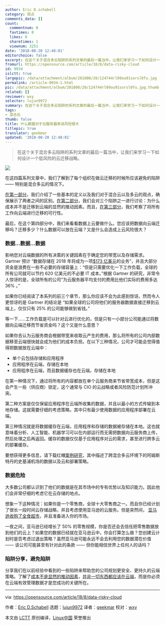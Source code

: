 ```yaml
---
author: Eric D.schabell
category: 观点
comments_data: []
count:
  commentnum: 0
  favtimes: 0
  likes: 0
  sharetimes: 1
  viewnum: 3251
date: '2018-08-20 12:48:01'
editorchoice: false
excerpt: 在这个关于混合多云陷阱的系列文章的最后一篇当中，让我们来学习一下如何设计一个低风险的云迁移战略。
fromurl: https://opensource.com/article/18/8/data-risky-cloud
id: 9934
islctt: true
largepic: /data/attachment/album/201808/20/124744rl09ou91sorsl0fu.jpg
permalink: /article-9934-1.html
pic: /data/attachment/album/201808/20/124744rl09ou91sorsl0fu.jpg.thumb.jpg
related: []
reviewer: wxy
selector: lujun9972
summary: 在这个关于混合多云陷阱的系列文章的最后一篇当中，让我们来学习一下如何设计一个低风险的云迁移战略。
tags:
- 混合云
thumb: false
title: 什么数据对于云服务器来说风险很大
titlepic: true
translator: geekmar
updated: '2018-08-20 12:48:01'
---
```



> 
> 在这个关于混合多云陷阱的系列文章的最后一篇当中，让我们来学习一下如何设计一个低风险的云迁移战略。
> 
> 
> 


![](/data/attachment/album/201808/20/124744rl09ou91sorsl0fu.jpg)


在这四篇系列文章中，我们了解到了每个组织在做云迁移的时候所应该避免的陷阱 —— 特别是混合多云的情况下。


[在第一部分](https://opensource.com/article/18/4/pitfalls-hybrid-multi-cloud)，我们介绍了一些基本的定义以及我们对于混合云以及多云的观点，确保展示了两者之间的区别。[在第二部分](https://opensource.com/article/18/6/reasons-move-to-cloud)，我们会对三个陷阱之一进行讨论：为什么成本并不是迁移到云端的显然的推动因素。而且，[在第三部分](https://opensource.com/article/18/7/why-you-cant-move-everything-cloud)，我们考察了将所有工作向云端进行迁移的可行性。


最后，在这个第四部分中，我们来看看数据上云要做什么。您应该把数据向云端迁移吗？迁移多少？什么数据可以放在云端？又是什么会造成上云风险很大？


### 数据…数据…数据


影响您对云端数据的所有决策的关键因素在于确定您的带宽以及存储需求。 Gartner 预计 “数据存储在 2018 年将成为一项[$173 亿美元](http://www.businessinsider.com/companies-waste-62-billion-on-the-cloud-by-paying-for-storage-they-dont-need-according-to-a-report-2017-11)的业务”，并且大部分资金是浪费在一些不必要的存储容量上：“但是只需要优化一下工作负载，全球的所有公司就可以节约 620 亿美元的不必要 IT 成本。”根据 Gartner 的研究，非常令人惊讶的是，全球所有的公司“为云服务器平均支付的费用比他们实际的费用多达 36% 。”


如果你已经阅读了本系列的前三个章节，那么你应该不会为此感到惊讶。然而令人更惊讶的是 Gartner 的结论是 “如果全球的公司将他们的服务器数据直接迁移到云端上，仅仅只有 25% 的公司能够做到省钱。”


等一下……工作负载是可以针对云进行优化的，但是只有一小部分公司能通过将数据向云端迁移而节省资金吗？这个又是什么意思？


如果你去认为云服务商会根据带宽来收取云产生的费用，那么将所有的公司内部数据移至云端很快就会成为他们的成本负担。在以下三种情况，公司才可能会觉得值得把数据放在云端中：


* 单个云包括存储和应用程序
* 应用程序在云端，存储在本地
* 应用程序在云端，而且数据缓存也在云端，存储在本地


在第一种情况下，通过将所有的内容都放在单个云服务商来节省带宽成本，但是这会产生一些（供应商）锁定，这个通常与 CIO 的云战略或者风险防范计划所冲突。


第二种方案是仅仅保留应用程序在云端所收集的数据，并且以最小的方式传输到本地存储。这就需要仔细的考虑策略，其中只有最少使用数据的应用程序部署在云端。


第三种情况就是将数据缓存在云端，应用程序和存储的数据被存储在本地。这也就意味着分析、人工智能、机器学习可以在内部运行而无需把数据向云服务商上传，然后处理之后再返回。缓存的数据仅仅基于应用程序对云的需求，甚至进行跨多云的部署缓存。


要想获得更多信息，请下载红帽[案例研究](https://www.redhat.com/en/resources/amsterdam-airport-schiphol-case-study)，其中描述了跨混合多云环境下的阿姆斯特丹的史基浦机场的数据以及云和部署策略。


### 数据危险


大多数公司都认识到了他们的数据是在其市场中的专有优势以及知识能力。因此他们会非常仔细的考虑它在云存储的地点。


想象一下这种情况：如果你是一个零售商，全球十大零售商之一。而且你已经计划了很长一段时间云存储战略，并且考虑使用亚马逊的云服务。但是突然间， [亚马逊收购了全食超市](https://www.forbes.com/sites/ciocentral/2017/06/23/amazon-buys-whole-foods-now-what-the-story-behind-the-story/#33e9cc6be898)，并且准备进入你的市场。


一夜之间，亚马逊已经增长了 50% 的零售规模，你是否还会去信任把零售数据放到他们的云上？如果您的数据已经就在亚马逊云中，你会打算怎么做？您创建云计划时是否考虑过退出策略？虽然亚马逊可能永远不会去利用您的数据潜在价值 —— 该公司可能甚至有针对此的条款 —— 但你能相信世界上任何人的话吗？


### 陷阱分享，避免陷阱


分享我们在以前经验中看到的一些陷阱来帮助您的公司规划更安全、更持久的云端策略。了解了[成本不是显然的推动因素](https://opensource.com/article/18/6/reasons-move-to-cloud)，[并非一切东西都应该在云端](https://opensource.com/article/18/7/why-you-cant-move-everything-cloud)，而是你必须在云端有效管理数据才是您成功的关键所在。




---


via: <https://opensource.com/article/18/8/data-risky-cloud>


作者：[Eric D.Schabell](https://opensource.com/users/eschabell) 选题：[lujun9972](https://github.com/lujun9972) 译者：[geekmar](https://github.com/geekmar) 校对：[wxy](https://github.com/wxy)


本文由 [LCTT](https://github.com/LCTT/TranslateProject) 原创编译，[Linux中国](https://linux.cn/) 荣誉推出